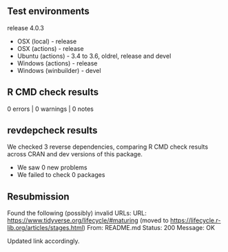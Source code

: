 ## Test environments

release 4.0.3

* OSX (local) - release
* OSX (actions) - release
* Ubuntu (actions) - 3.4 to 3.6, oldrel, release and devel
* Windows (actions) - release
* Windows (winbuilder) - devel

## R CMD check results

0 errors | 0 warnings | 0 notes

## revdepcheck results

We checked 3 reverse dependencies, comparing R CMD check results across CRAN and dev versions of this package.

 * We saw 0 new problems
 * We failed to check 0 packages

## Resubmission

Found the following (possibly) invalid URLs:
   URL: https://www.tidyverse.org/lifecycle/#maturing (moved to https://lifecycle.r-lib.org/articles/stages.html)
     From: README.md
     Status: 200
     Message: OK

Updated link accordingly.
